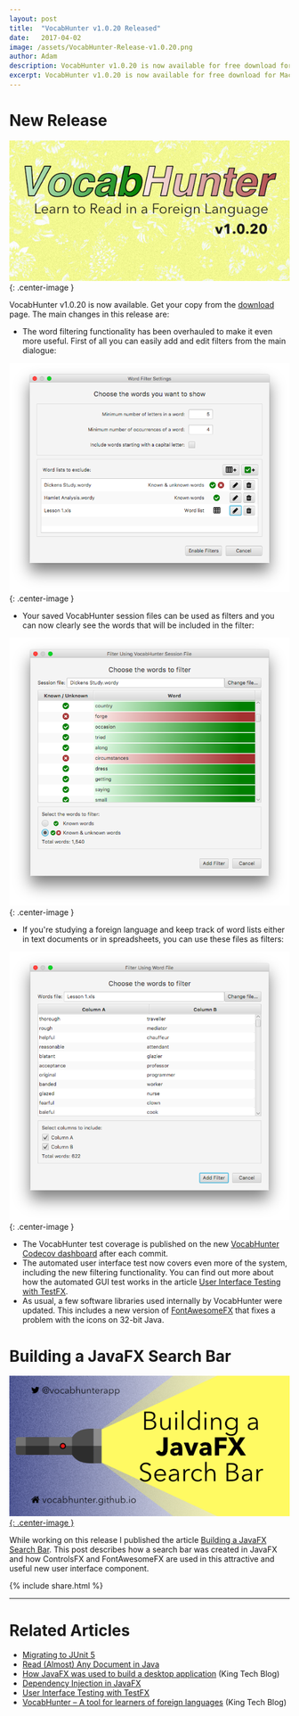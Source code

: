 ```yaml
---
layout: post
title:  "VocabHunter v1.0.20 Released"
date:   2017-04-02
image: /assets/VocabHunter-Release-v1.0.20.png
author: Adam
description: VocabHunter v1.0.20 is now available for free download for Mac, Windows and Linux
excerpt: VocabHunter v1.0.20 is now available for free download for Mac, Windows and Linux.  This release comes with new filtering functionality to make it even easier to focus on just the vocabulary that interests you.
---
```

# New Release
![VocabHunter v1.0.20](/assets/VocabHunter-Release-v1.0.20.png){: .center-image }

VocabHunter v1.0.20 is now available.  Get your copy from the [download](/download) page.  The main changes in this release are:

* The word filtering functionality has been overhauled to make it even more useful.  First of all you can easily add and edit filters from the main dialogue:

![VocabHunter Filter Dialogue](/assets/VocabHunter-v1.0.20-Filter-Dialogue.png){: .center-image }

* Your saved VocabHunter session files can be used as filters and you can now clearly see the words that will be included in the filter:

![VocabHunter Sesson Filter](/assets/VocabHunter-v1.0.20-Session-Filter.png){: .center-image }

* If you're studying a foreign language and keep track of word lists either in text documents or in spreadsheets, you can use these files as filters:

![VocabHunter Word List Filter](/assets/VocabHunter-v1.0.20-Word-List-Filter.png){: .center-image }

* The VocabHunter test coverage is published on the new [VocabHunter Codecov dashboard] after each commit.
* The automated user interface test now covers even more of the system, including the new filtering functionality.  You can find out more about how the automated GUI test works in the article [User Interface Testing with TestFX].
* As usual, a few software libraries used internally by VocabHunter were updated.  This includes a new version of [FontAwesomeFX] that fixes a problem with the icons on 32-bit Java.

# Building a JavaFX Search Bar
[![Building a JavaFX Search Bar](/assets/VocabHunter-Search-Bar-Title.png){: .center-image }][Building a JavaFX Search Bar]

While working on this release I published the article [Building a JavaFX Search Bar].  This post describes how a search bar was created in JavaFX and how ControlsFX and FontAwesomeFX are used in this attractive and useful new user interface component.

{% include share.html %}
___

# Related Articles
* [Migrating to JUnit 5]
* [Read (Almost) Any Document in Java]
* [How JavaFX was used to build a desktop application][KingTechBlog2] (King Tech Blog)
* [Dependency Injection in JavaFX]
* [User Interface Testing with TestFX]
* [VocabHunter – A tool for learners of foreign languages][KingTechBlog1] (King Tech Blog)

[Dependency Injection in JavaFX]:/2016/11/13/JavaFX-Dependency-Injection.html
[User Interface Testing with TestFX]:/2016/07/27/TestFX.html
[Building a JavaFX Search Bar]:/2017/01/15/Search-Bar.html
[Read (Almost) Any Document in Java]:/2017/04/30/Read-Any-Document-Format.html
[Migrating to JUnit 5]:/2017/10/17/migrating-to-junit-5.html

[KingTechBlog1]:https://techblog.king.com/vocabhunter-a-tool-for-learners-of-foreign-languages/
[KingTechBlog2]:https://techblog.king.com/javafx-used-build-desktop-application/

[VocabHunter Codecov dashboard]:https://codecov.io/gh/VocabHunter/VocabHunter

[FontAwesomeFX]:https://bitbucket.org/Jerady/fontawesomefx
